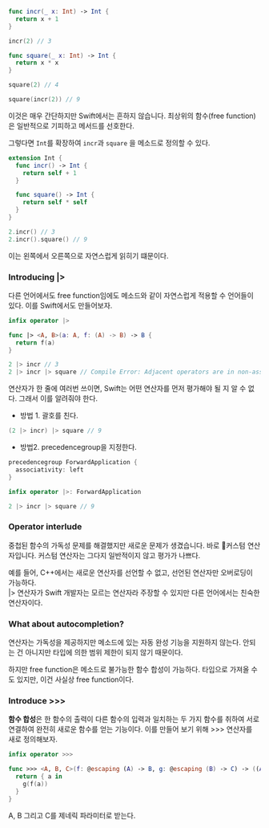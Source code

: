 ```swift
func incr(_ x: Int) -> Int {
  return x + 1
}

incr(2) // 3

func square(_ x: Int) -> Int {
  return x * x
}

square(2) // 4

square(incr(2)) // 9
```

이것은 매우 간단하지만 Swift에서는 흔하지 않습니다. 최상위의 함수(free function)은 일반적으로 기피하고 메서드를 선호한다.

그렇다면 `Int`를 확장하여 `incr`과 `square` 을 메소드로 정의할 수 있다.

```swift
extension Int {
  func incr() -> Int {
    return self + 1
  }

  func square() -> Int {
    return self * self
  }
}

2.incr() // 3
2.incr().square() // 9
```

이는 왼쪽에서 오른쪽으로 자연스럽게 읽히기 떄문이다.
### Introducing |>
다른 언어에서도 free function임에도 메소드와 같이 자연스럽게 적용할 수 언어들이 있다.
이를 Swift에서도 만들어보자.

```swift
infix operator |>

func |> <A, B>(a: A, f: (A) -> B) -> B {
  return f(a)
}

2 |> incr // 3
2 |> incr |> square // Compile Error: Adjacent operators are in non-associative precedence group 'DefaultPrecedence'
```

연산자가 한 줄에 여러번 쓰이면, Swift는 어떤 연산자를 먼저 평가해야 될 지 알 수 없다. 그래서 이를 알려줘야 한다.
- 방법 1. 괄호를 친다.
```swift
(2 |> incr) |> square // 9
```
- 방법2. precedencegroup을 지정한다.
```swift
precedencegroup ForwardApplication {
  associativity: left
}

infix operator |>: ForwardApplication

2 |> incr |> square // 9
```
### Operator interlude
중첩된 함수의 가독성 문제를 해결했지만 새로운 문제가 생겼습니다. 바로 커스텀 연산자입니다. 커스텀 연산자는 그다지 일반적이지 않고 평가가 나쁘다. 

예를 들어, C++에서는 새로운 연산자를 선언할 수 없고, 선언된 연산자만 오버로딩이 가능하다.  
|> 연산자가 Swift 개발자는 모르는 연산자라 주장할 수 있지만 다른 언어에서는 친숙한 연산자이다.
### What about autocompletion?
연산자는 가독성을 제공하지만 메소드에 있는 자동 완성 기능을 지원하지 않는다. 안되는 건 아니지만 타입에 의한 범위 제한이 되지 않기 때문이다.

하지만 free function은 메소드로 불가능한 함수 합성이 가능하다. 타입으로 가져올 수도 있지만, 이건 사실상 free function이다.
### Introduce >>>
**함수 합성**은 한 함수의 출력이 다른 함수의 입력과 일치하는 두 가지 함수를 취하여 서로 연결하여 완전히 새로운 함수를 얻는 기능이다. 이를 만들어 보기 위해 >>> 연산자를 새로 정의해보자.

```swift
infix operator >>>

func >>> <A, B, C>(f: @escaping (A) -> B, g: @escaping (B) -> C) -> ((A) -> C) {
  return { a in
    g(f(a))
  }
}
```

A, B 그리고 C를 제네릭 파라미터로 받는다. 